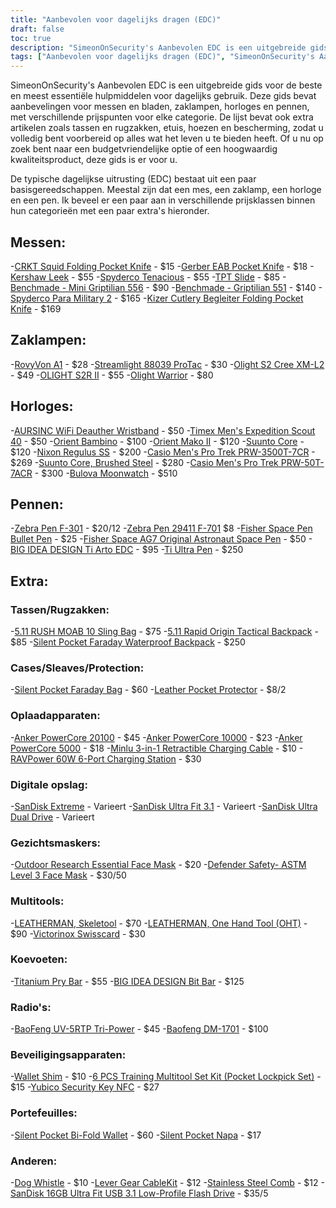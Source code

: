 ```yaml
---
title: "Aanbevolen voor dagelijks dragen (EDC)"
draft: false
toc: true
description: "SimeonOnSecurity's Aanbevolen EDC is een uitgebreide gids voor de beste en meest essentiële hulpmiddelen voor dagelijks gebruik. Deze gids bevat aanbevelingen voor messen en bladen, zaklampen, horloges en pennen, met verschillende prijspunten voor elke categorie. De lijst bevat ook extra artikelen zoals tassen en rugzakken, etuis, hoezen en bescherming, zodat u volledig bent voorbereid op alles wat het leven u te bieden heeft. Of u nu op zoek bent naar een budgetvriendelijke optie of een hoogwaardig kwaliteitsproduct, deze gids is er voor u."
tags: ["Aanbevolen voor dagelijks dragen (EDC)", "SimeonOnSecurity's Aanbevolen EDC", "Elke dag dragen", "Messen en bladen", "Zaklampen", "Horloges", "Pennen", "Tassen en rugzakken", "Gevallen", "Sleeves", "Bescherming", "Budgetvriendelijk", "Hoogwaardig kwaliteitsproduct"]
---
```


SimeonOnSecurity's Aanbevolen EDC is een uitgebreide gids voor de beste en meest essentiële hulpmiddelen voor dagelijks gebruik. Deze gids bevat aanbevelingen voor messen en bladen, zaklampen, horloges en pennen, met verschillende prijspunten voor elke categorie. De lijst bevat ook extra artikelen zoals tassen en rugzakken, etuis, hoezen en bescherming, zodat u volledig bent voorbereid op alles wat het leven u te bieden heeft. Of u nu op zoek bent naar een budgetvriendelijke optie of een hoogwaardig kwaliteitsproduct, deze gids is er voor u.

De typische dagelijkse uitrusting (EDC) bestaat uit een paar basisgereedschappen. Meestal zijn dat een mes, een zaklamp, een horloge en een pen.
Ik beveel er een paar aan in verschillende prijsklassen binnen hun categorieën met een paar extra's hieronder.

## Messen:
-[CRKT Squid Folding Pocket Knife](https://amzn.to/2J58ruG) - $15
-[Gerber EAB Pocket Knife](https://amzn.to/37aQwdN) - $18
-[Kershaw Leek](https://amzn.to/3fBCsxX) - $55
-[Spyderco Tenacious](https://amzn.to/37eIxN1) - $55
-[TPT Slide](https://amzn.to/3l9h9EY) - $85
-[Benchmade - Mini Griptilian 556](https://amzn.to/3sfKaUi) - $90
-[Benchmade - Griptilian 551](https://amzn.to/3skv7sA) - $140
-[Spyderco Para Military 2](https://amzn.to/3q1CbsN) - $165
-[Kizer Cutlery Begleiter Folding Pocket Knife](https://amzn.to/369xAx1) - $169
## Zaklampen:
-[RovyVon A1](https://amzn.to/37foii2) - $28
-[Streamlight 88039 ProTac](https://amzn.to/3larxMH) - $30
-[Olight S2 Cree XM-L2](https://amzn.to/3nT0XJM) - $49
-[OLIGHT S2R II](https://amzn.to/3me6muz) - $55
-[Olight Warrior](https://amzn.to/3q4w2MA) - $80
## Horloges:
-[AURSINC WiFi Deauther Wristband](https://amzn.to/3mamayD) - $50
-[Timex Men's Expedition Scout 40](https://amzn.to/3fFEwVr) - $50
-[Orient Bambino](https://amzn.to/3la0Wj4) - $100
-[Orient Mako II](https://amzn.to/3leLJNw) - $120
-[Suunto Core](https://amzn.to/2JkU31a) - $120
-[Nixon Regulus SS](https://amzn.to/39j8ZHV) - $200
-[Casio Men's Pro Trek PRW-3500T-7CR](https://amzn.to/3m5JMEm) - $269
-[Suunto Core, Brushed Steel](https://amzn.to/39iaqq1) - $280
-[Casio Men's Pro Trek PRW-50T-7ACR](https://amzn.to/3l7k1Ch) - $300
-[Bulova Moonwatch](https://amzn.to/3663CKa) - $510
## Pennen:
-[Zebra Pen F-301](https://amzn.to/2V3L475) - $20/12
-[Zebra Pen 29411 F-701](https://amzn.to/37g04UU) $8
-[Fisher Space Pen Bullet Pen](https://amzn.to/3mbtYjw) - $25
-[Fisher Space AG7 Original Astronaut Space Pen](https://amzn.to/33kXewQ) - $50
-[BIG IDEA DESIGN Ti Arto EDC](https://amzn.to/3o4sk3P) - $95
-[Ti Ultra Pen](https://amzn.to/3lhmTwI) - $250

## Extra:
### Tassen/Rugzakken:
-[5.11 RUSH MOAB 10 Sling Bag](https://amzn.to/37dNzJw) - $75
-[5.11 Rapid Origin Tactical Backpack](https://amzn.to/2Xftle4) - $85
-[Silent Pocket Faraday Waterproof Backpack](https://amzn.to/3rZyXa7) - $250
### Cases/Sleaves/Protection:
-[Silent Pocket Faraday Bag](https://amzn.to/39irFaJ) - $60
-[Leather Pocket Protector](https://amzn.to/3o5V6Bb) - $8/2
### Oplaadapparaten:
-[Anker PowerCore 20100](https://amzn.to/35em2Yi) - $45
-[Anker PowerCore 10000](https://amzn.to/38eJR4a) - $23
-[Anker PowerCore 5000](https://amzn.to/3olpoA7) - $18
-[Minlu 3-in-1 Retractible Charging Cable](https://amzn.to/3rWNPGo) - $10
-[RAVPower 60W 6-Port Charging Station](https://amzn.to/2Xed20V) - $30
### Digitale opslag:
-[SanDisk Extreme](https://amzn.to/38hXkbq) - Varieert
-[SanDisk Ultra Fit 3.1](https://amzn.to/3nimxXE) - Varieert
-[SanDisk Ultra Dual Drive](https://amzn.to/3ni9rtn) - Varieert
### Gezichtsmaskers:
-[Outdoor Research Essential Face Mask](https://amzn.to/2JU21yU) - $20
-[Defender Safety- ASTM Level 3 Face Mask](https://amzn.to/2LMe3dX) - $30/50
### Multitools:
-[LEATHERMAN, Skeletool](https://amzn.to/2V6RYZm) - $70
-[LEATHERMAN, One Hand Tool (OHT)](https://amzn.to/3b7sCDM) - $90
-[Victorinox Swisscard](https://amzn.to/3mdmb4F) - $30
### Koevoeten:
-[Titanium Pry Bar](https://amzn.to/2Jc1zLY) - $55
-[BIG IDEA DESIGN Bit Bar](https://amzn.to/37badSL) - $125
### Radio's:
-[BaoFeng UV-5RTP Tri-Power](https://amzn.to/379KOJb) - $45
-[Baofeng DM-1701](https://amzn.to/3la1ci2) - $100
### Beveiligingsapparaten:
-[Wallet Shim](https://amzn.to/2JMRXre) - $10
-[6 PCS Training Multitool Set Kit (Pocket Lockpick Set)](https://amzn.to/3o2rgxb) - $15
-[Yubico Security Key NFC](https://amzn.to/36bUF26) - $27
### Portefeuilles:
-[Silent Pocket Bi-Fold Wallet](https://amzn.to/3ldXFz0) - $60
-[Silent Pocket Napa](https://amzn.to/3hKMdea) - $17
### Anderen:
-[Dog Whistle](https://amzn.to/39jFrtC) - $10
-[Lever Gear CableKit](https://amzn.to/2HEIiSw) - $12
-[Stainless Steel Comb](https://amzn.to/3fG5rQY) - $12
-[SanDisk 16GB Ultra Fit USB 3.1 Low-Profile Flash Drive](https://amzn.to/3fCcb2k) - $35/5
